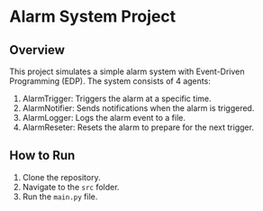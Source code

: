 # Alarm System Project

## Overview
This project simulates a simple alarm system with Event-Driven Programming (EDP). The system consists of 4 agents:
1. AlarmTrigger: Triggers the alarm at a specific time.
2. AlarmNotifier: Sends notifications when the alarm is triggered.
3. AlarmLogger: Logs the alarm event to a file.
4. AlarmReseter: Resets the alarm to prepare for the next trigger.

## How to Run
1. Clone the repository.
2. Navigate to the `src` folder.
3. Run the `main.py` file.
